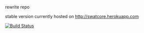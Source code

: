 rewrite repo

stable version currently hosted on http://swatcore.herokuapp.com

[![Build Status](https://travis-ci.org/rrshaban/swatcore-dev.svg?branch=master)](https://travis-ci.org/rrshaban/swatcore-dev)